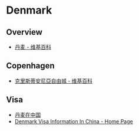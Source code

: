 # Denmark

## Overview

- [丹麦 - 维基百科](https://zh.wikipedia.org/zh-cn/%E4%B8%B9%E9%BA%A6)

## Copenhagen

- [克里斯蒂安尼亞自由城 - 维基百科](https://zh.wikipedia.org/wiki/%E5%85%8B%E9%87%8C%E6%96%AF%E8%92%82%E5%AE%89%E5%B0%BC%E4%BA%9E%E8%87%AA%E7%94%B1%E5%9F%8E)

## Visa

- [丹麦在中国](http://kina.um.dk/zh-cn/)
- [Denmark Visa Information In China - Home Page](http://www.vfsglobal.cn/Denmark/China/Chinese/index.html)
